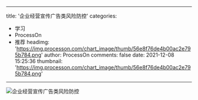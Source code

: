
---
title: '企业经营宣传广告类风险防控'
categories: 
 - 学习
 - ProcessOn
 - 推荐
headimg: 'https://img.processon.com/chart_image/thumb/56e8f76de4b00ac2e795b784.png'
author: ProcessOn
comments: false
date: 2021-12-08 15:25:36
thumbnail: 'https://img.processon.com/chart_image/thumb/56e8f76de4b00ac2e795b784.png'
---

<div>   
<img class="thumb" alt="企业经营宣传广告类风险防控" src="https://img.processon.com/chart_image/thumb/56e8f76de4b00ac2e795b784.png" referrerpolicy="no-referrer">
<p></p>  
</div>
            